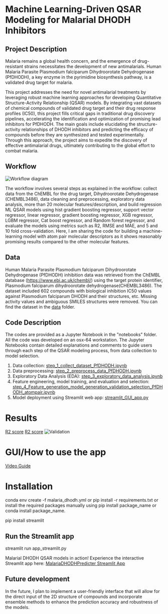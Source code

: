 # Machine Learning-Driven QSAR Modeling for Malarial DHODH Inhibitors

## Project Description 
Malaria remains a global health concern, and the emergence of drug-resistant strains necessitates the development of new antimalarials. Human Malaria Parasite Plasmodium falciparum Dihydroorotate Dehydrogenase (PfDHODH), a key enzyme in the pyrimidine biosynthesis pathway, is a validated drug target for malaria.

This project addresses the need for novel antimalarial treatments by leveraging robust machine learning approaches for developing Quantitative Structure-Activity Relationship (QSAR) models. By integrating vast datasets of chemical compounds of validated drug target and their drug response profiles (IC50), this project fills critical gaps in traditional drug discovery pipelines, accelerating the identification and optimization of promising lead inhibitors for PfDHODH. The main goals include elucidating the structure-activity relationships of DHODH inhibitors and predicting the efficacy of compounds before they are synthesized and tested experimentally. Through this approach, the project aims to expedite the discovery of effective antimalarial drugs, ultimately contributing to the global effort to combat malaria.

## Workflow
![Workflow diagram](image/workflow.png)

The workflow involves several steps as explained in the workflow: collect data from the ChEMBL for the drug target, Dihydroorotate Dehydrogenase (CHEMBL3486), data cleaning and preprocessing, exploratory data analysis, more than 20 molecular features/description, and build regression ML QSAR models using hist gradient boosting regressor, support vector regressor, linear regressor, gradient boosting regressor, XGB regressor, LGBM regressor, Cat boost regressor, and Random forest regressor, and evaluate the models using metrics such as R2, RMSE and MAE, and 5 and 10 fold cross-validation. Here, I am sharing the code for building a machine-learning model with atom pair molecular descriptors as it shows reasonably promising results compared to the other molecular features. 

## Data
Human Malaria Parasite Plasmodium falciparum Dihydroorotate Dehydrogenase (PfDHODH) inhibition data was retrieved from the ChEMBL database (https://www.ebi.ac.uk/chembl/) using the target protein identifier, Plasmodium falciparum dihydroorotate dehydrogenase(CHEMBL3486). The dataset included 602 compounds with biological inhibition IC50 values against Plasmodium falciparum DHODH and their structures, etc. Missing activity values and ambiguous SMILES structures were removed. You can find the dataset in the [data](data/chembl_dataset) folder.

## Code Description
The codes are provided as a Jupyter Notebook in the "notebooks" folder. All the code was developed on an osx-64 workstation. The Jupyter Notebooks contain detailed explanations and comments to guide users through each step of the QSAR modeling process, from data collection to model selection.

1. Data collection: [step_1_collect_dataset_PfDHODH.ipynb](notebooks/step_1_collect_dataset_PfDHODH.ipynb)
2. Data preprocessing: [step_2_preprocess_data_PfDHODH.ipynb](notebooks/step_2_preprocess_data_PfDHODH.ipynb) 
3. Exploratory Data Analysis (EDA): [step_3_exploratory_data_analysis.ipynb](notebooks/step_3_exploratory_data_analysis.ipynb)
4. Feature engineering, model training, and evaluation and selection: [step_4_Feature_generation_model_generation_validation_selection_PfDHODH_atompair.ipynb](notebooks/step_4_Feature_generation_model_generation_validation_selection_PfDHODH_atompair.ipynb)
5. Model deployment using Streamlit web app: [streamlit_GUI_app.py](streamlit_GUI_app.py)

# Results
[R2 score](image/R2_1.png)
[R2 score](image/R2_2.png)
![Validation](image/validations.png)

# GUI/How to use the app 
[Video Guide](image/GUI.m4v)
# Installation
conda env create -f malaria_dhodh.yml or pip install -r requirements.txt or install the required packages manually using pip install package_name or conda install package_name.

pip install streamlit

## Run the Streamlit app
streamlit run app_streamlit.py

Malarial DHODH QSAR models in action! Experience the interactive Streamlit app here: [MalariaDHODHPredicter Streamlit App](https://share.streamlit.io/yourusername/yourrepo/app_streamlit.py)

## Future development
In the future, I plan to implement a user-friendly interface that will allow for the direct input of the 2D structure of compounds and incorporate ensemble methods to enhance the prediction accuracy and robustness of the models.
